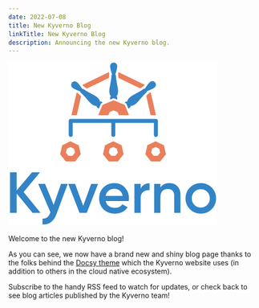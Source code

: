 ```yaml
---
date: 2022-07-08
title: New Kyverno Blog
linkTitle: New Kyverno Blog
description: Announcing the new Kyverno blog.
---
```


![kyverno](kyverno.png)

Welcome to the new Kyverno blog!

As you can see, we now have a brand new and shiny blog page thanks to the folks behind the [Docsy theme](https://www.docsy.dev/) which the Kyverno website uses (in addition to others in the cloud native ecosystem).

Subscribe to the handy RSS feed to watch for updates, or check back to see blog articles published by the Kyverno team!
